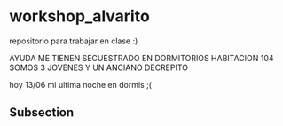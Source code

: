 # workshop_alvarito
repositorio para trabajar en clase :)

AYUDA ME TIENEN SECUESTRADO EN DORMITORIOS 
HABITACION 104 SOMOS 3 JOVENES Y UN ANCIANO DECREPITO

hoy 13/06 mi ultima noche en dormis ;(

## Subsection
